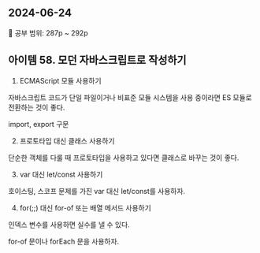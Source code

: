## 2024-06-24

📖 공부 범위: 287p ~ 292p

## 아이템 58. 모던 자바스크립트로 작성하기

1. ECMAScript 모듈 사용하기

자바스크립트 코드가 단일 파일이거나 비표준 모듈 시스템을 사용 중이라면 ES 모듈로 전환하는 것이 좋다.

import, export 구문

2. 프로토타입 대신 클래스 사용하기

단순한 객체를 다룰 때 프로토타입을 사용하고 있다면 클래스로 바꾸는 것이 좋다.

3. var 대신 let/const 사용하기

호이스팅, 스코프 문제를 가진 var 대신 let/const를 사용하자.

4. for(;;) 대신 for-of 또는 배열 메서드 사용하기

인덱스 변수를 사용하면 실수를 낼 수 있다.

for-of 문이나 forEach 문을 사용하자.

